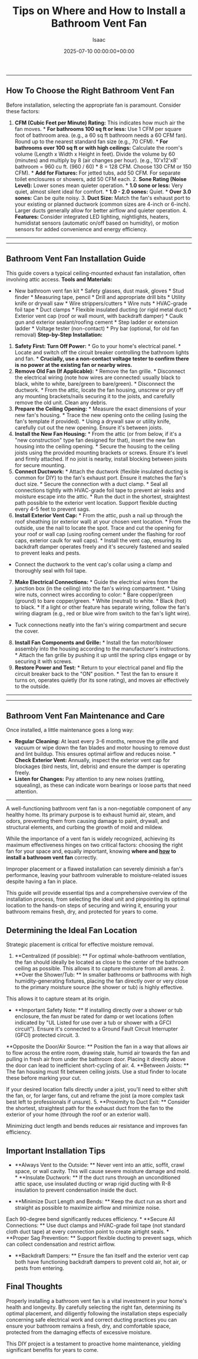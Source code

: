 ﻿---
title: Tips on Where and How to Install a Bathroom Vent Fan
description: A well-functioning bathroom vent fan is a non-negotiable component of any healthy home. Its primary purpose is to exhaust humid air, steam, and odors,...
slug: /tips-on-where-and-how-to-install-a-bathroom-vent-fan/
date: 2025-07-10 00:00:00+00:00
lastmod: 2025-07-10 00:00:00+03:00
author: Isaac
categories:
- Home Improvement
- Bathroom
- HVAC
tags:
- home-improvement
- where
- how
layout: post
---
---
## How To Choose the Right Bathroom Vent Fan
Before installation, selecting the appropriate fan is paramount. Consider these factors:
1. **CFM (Cubic Feet per Minute) Rating:** This indicates how much air the fan moves. * **For bathrooms 100 sq ft or less:** Use 1 CFM per square foot of bathroom area. (e.g., a 60 sq ft bathroom needs a 60 CFM fan). Round up to the nearest standard fan size (e.g., 70 CFM). * **For bathrooms over 100 sq ft or with high ceilings:** Calculate the room's volume (Length x Width x Height in feet). Divide the volume by 60 (minutes) and multiply by 8 (air changes per hour).
(e.g., 10'x12'x8' bathroom = 960 cu ft. (960 / 60) * 8 = 128 CFM. Choose 130 CFM or 150 CFM). * **Add for Fixtures:** For jetted tubs, add 50 CFM. For separate toilet enclosures or showers, add 50 CFM each. 2. **Sone Rating (Noise Level):** Lower sones mean quieter operation. * **1.0 sone or less:** Very quiet, almost silent  ideal for comfort. * **1.0 - 2.0 sones:** Quiet. * **Over 3.0 sones:** Can be quite noisy. 3.
**Duct Size:** Match the fan's exhaust port to your existing or planned ductwork (common sizes are 4-inch or 6-inch). Larger ducts generally allow for better airflow and quieter operation. 4. **Features:** Consider integrated LED lighting, nightlights, heaters, humidistat sensors (automatic on/off based on humidity), or motion sensors for added convenience and energy efficiency.
---
---
## Bathroom Vent Fan Installation Guide
This guide covers a typical ceiling-mounted exhaust fan installation, often involving attic access.
**Tools and Materials:**
* New bathroom vent fan kit * Safety glasses, dust mask, gloves * Stud finder * Measuring tape, pencil * Drill and appropriate drill bits * Utility knife or drywall saw * Wire strippers/cutters * Wire nuts * HVAC-grade foil tape * Duct clamps * Flexible insulated ducting (or rigid metal duct) * Exterior vent cap (roof or wall mount, with backdraft damper) * Caulk gun and exterior sealant/roofing cement * Step ladder or extension ladder * Voltage tester (non-contact) * Pry bar (optional, for old fan removal)
**Step-by-Step Installation:**
1.  **Safety First: Turn Off Power:** * Go to your home's electrical panel. * Locate and switch off the circuit breaker controlling the bathroom lights and fan. * **Crucially, use a non-contact voltage tester to confirm there is no power at the existing fan or nearby wires.**
2.  **Remove Old Fan (If Applicable):** * Remove the fan grille. * Disconnect the electrical wiring (note how wires are connected: usually black to black, white to white, bare/green to bare/green). * Disconnect the ductwork. * From the attic, locate the fan housing, unscrew or pry off any mounting brackets/nails securing it to the joists, and carefully remove the old unit. Clean any debris.
3.  **Prepare the Ceiling Opening:** * Measure the exact dimensions of your new fan's housing. * Trace the new opening onto the ceiling (using the fan's template if provided). * Using a drywall saw or utility knife, carefully cut out the new opening. Ensure it's between joists.
4.  **Install the New Fan Housing:** * From the attic (or from below, if it's a "new construction" type fan designed for that), insert the new fan housing into the ceiling opening. * Secure the housing to the ceiling joists using the provided mounting brackets or screws. Ensure it's level and firmly attached. If no joist is nearby, install blocking between joists for secure mounting.
5.  **Connect Ductwork:** * Attach the ductwork (flexible insulated ducting is common for DIY) to the fan's exhaust port. Ensure it matches the fan's duct size. * Secure the connection with a duct clamp. * Seal all connections tightly with HVAC-grade foil tape to prevent air leaks and moisture escape into the attic. * Run the duct in the shortest, straightest path possible to the exterior vent location. Support flexible ducting every 4-5 feet to prevent sags.
6. **Install Exterior Vent Cap:** * From the attic, push a nail up through the roof sheathing (or exterior wall) at your chosen vent location. * From the outside, use the nail to locate the spot. Trace and cut the opening for your roof or wall cap (using roofing cement under the flashing for roof caps, exterior caulk for wall caps). * Install the vent cap, ensuring its backdraft damper operates freely and it's securely fastened and sealed to prevent leaks and pests.
* Connect the ductwork to the vent cap's collar using a clamp and thoroughly seal with foil tape.
7. **Make Electrical Connections:** * Guide the electrical wires from the junction box (in the ceiling) into the fan's wiring compartment. * Using wire nuts, connect wires according to color: * Bare copper/green (ground) to bare copper/green. * White (neutral) to white. * Black (hot) to black. * If a light or other feature has separate wiring, follow the fan's wiring diagram (e.g., red or blue wire from switch to the fan's light wire).
* Tuck connections neatly into the fan's wiring compartment and secure the cover.
8.  **Install Fan Components and Grille:** * Install the fan motor/blower assembly into the housing according to the manufacturer's instructions. * Attach the fan grille by pushing it up until the spring clips engage or by securing it with screws.
9.  **Restore Power and Test:** * Return to your electrical panel and flip the circuit breaker back to the "ON" position. * Test the fan to ensure it turns on, operates quietly (for its sone rating), and moves air effectively to the outside.
---
---
## Bathroom Vent Fan Maintenance and Care
Once installed, a little maintenance goes a long way:
* **Regular Cleaning:** At least every 3-6 months, remove the grille and vacuum or wipe down the fan blades and motor housing to remove dust and lint buildup. This ensures optimal airflow and reduces noise. * **Check Exterior Vent:** Annually, inspect the exterior vent cap for blockages (bird nests, lint, debris) and ensure the damper is operating freely.
* **Listen for Changes:** Pay attention to any new noises (rattling, squealing), as these can indicate worn bearings or loose parts that need attention.
---

A well-functioning bathroom vent fan is a non-negotiable component of any healthy home. Its primary purpose is to exhaust humid air, steam, and odors, preventing them from causing damage to paint, drywall, and structural elements, and curbing the growth of mold and mildew.

While the importance of a vent fan is widely recognized, achieving its maximum effectiveness hinges on two critical factors: choosing the right fan for your space and, equally important, knowing **where and [how](https://pestpolicy.com/how-to-build-a-backyard-train/) to install a bathroom vent fan** correctly.

Improper placement or a flawed installation can severely diminish a fan's performance, leaving your bathroom vulnerable to moisture-related issues despite having a fan in place.

This guide will provide essential tips and a comprehensive overview of the installation process, from selecting the ideal unit and pinpointing its optimal location to the hands-on steps of securing and wiring it, ensuring your bathroom remains fresh, dry, and protected for years to come.

##  Determining the Ideal Fan Location

Strategic placement is critical for effective moisture removal.

1. **Centralized (if possible): ** For optimal whole-bathroom ventilation, the fan should ideally be located as close to the center of the bathroom ceiling as possible. This allows it to capture moisture from all areas. 2. **Over the Shower/Tub: ** In smaller bathrooms or bathrooms with high humidity-generating fixtures, placing the fan directly over or very close to the primary moisture source (the shower or tub) is highly effective.

This allows it to capture steam at its origin.

* **Important Safety Note: ** If installing directly over a shower or tub enclosure, the fan *must* be rated for damp or wet locations (often indicated by "UL Listed for use over a tub or shower with a GFCI circuit"). Ensure it's connected to a Ground Fault Circuit Interrupter (GFCI) protected circuit. 3.

**Opposite the Door/Air Source: ** Position the fan in a way that allows air to flow across the entire room, drawing stale, humid air towards the fan and pulling in fresh air from under the bathroom door. Placing it directly above the door can lead to inefficient short-cycling of air. 4. **Between Joists: ** The fan housing must fit between ceiling joists. Use a stud finder to locate these before marking your cut.

If your desired location falls directly under a joist, you'll need to either shift the fan, or, for larger fans, cut and reframe the joist (a more complex task best left to professionals if unsure). 5. **Proximity to Duct Exit: ** Consider the shortest, straightest path for the exhaust duct from the fan to the exterior of your home (through the roof or an exterior wall).

Minimizing duct length and bends reduces air resistance and improves fan efficiency.

##  Important Installation Tips

* **Always Vent to the Outside: ** Never vent into an attic, soffit, crawl space, or wall cavity. This will cause severe moisture damage and mold. * **Insulate Ductwork: ** If the duct runs through an unconditioned attic space, use insulated ducting or wrap rigid ducting with R-8 insulation to prevent condensation inside the duct.

* **Minimize Duct Length and Bends: ** Keep the duct run as short and straight as possible to maximize airflow and minimize noise.

Each 90-degree bend significantly reduces efficiency. * **Secure All Connections: ** Use duct clamps and HVAC-grade foil tape (not standard cloth duct tape) at every connection point to create airtight seals. * **Proper Sag Prevention: ** Support flexible ducting to prevent sags, which can collect condensation and restrict airflow.

* **Backdraft Dampers: ** Ensure the fan itself and the exterior vent cap both have functioning backdraft dampers to prevent cold air, hot air, or pests from entering.

##  Final Thoughts

Properly installing a bathroom vent fan is a vital investment in your home's health and longevity. By carefully selecting the right fan, determining its optimal placement, and diligently following the installation steps especially concerning safe electrical work and correct ducting practices you can ensure your bathroom remains a fresh, dry, and comfortable space, protected from the damaging effects of excessive moisture.

This DIY project is a testament to proactive home maintenance, yielding significant benefits for years to come.

